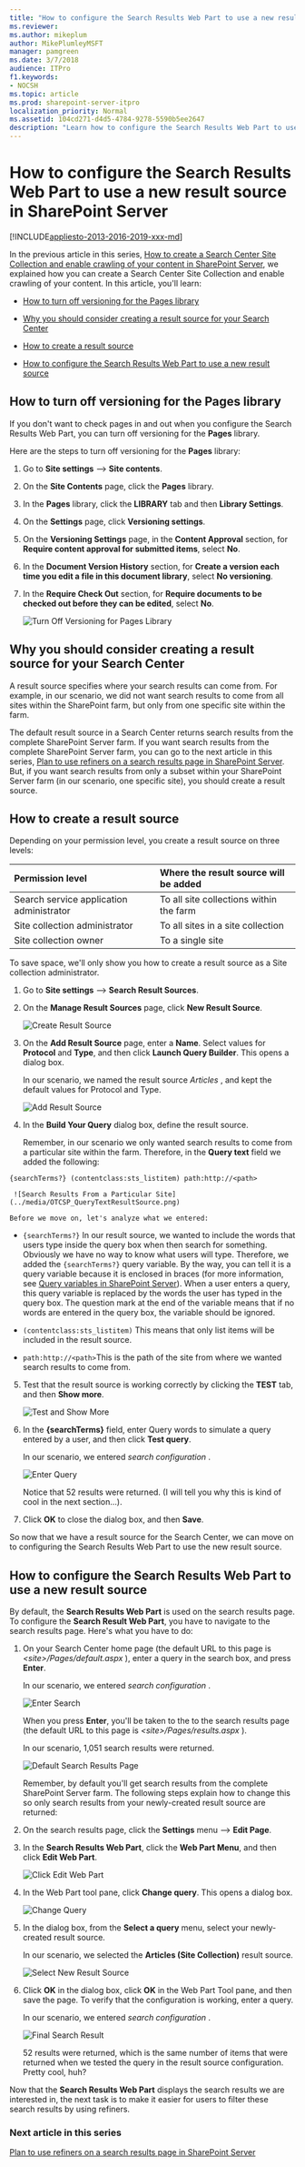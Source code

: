 ```yaml
---
title: "How to configure the Search Results Web Part to use a new result source in SharePoint Server"
ms.reviewer: 
ms.author: mikeplum
author: MikePlumleyMSFT
manager: pamgreen
ms.date: 3/7/2018
audience: ITPro
f1.keywords:
- NOCSH
ms.topic: article
ms.prod: sharepoint-server-itpro
localization_priority: Normal
ms.assetid: 104cd271-d4d5-4784-9278-5590b5ee2647
description: "Learn how to configure the Search Results Web Part to use a new result source in SharePoint Server."
---
```


# How to configure the Search Results Web Part to use a new result source in SharePoint Server

[!INCLUDE[appliesto-2013-2016-2019-xxx-md](../includes/appliesto-2013-2016-2019-xxx-md.md)]
  
In the previous article in this series, [How to create a Search Center Site Collection and enable crawling of your content in SharePoint Server](how-to-create-a-search-center-site-collection-and-enable-crawling-of-your-conten.md), we explained how you can create a Search Center Site Collection and enable crawling of your content. In this article, you'll learn:
  
- [How to turn off versioning for the Pages library](how-to-configure-the-search-results-web-part-to-use-a-new-result-source.md#BKMK_HowtoTurnOffVersioningforthePagesLibrary)
    
- [Why you should consider creating a result source for your Search Center](how-to-configure-the-search-results-web-part-to-use-a-new-result-source.md#BKMK_WhyYouShouldConsiderCreatingaResultSourceforYourSearchCenter)
    
- [How to create a result source](how-to-configure-the-search-results-web-part-to-use-a-new-result-source.md#BKMK_HowtoCreateaResultSource)
    
- [How to configure the Search Results Web Part to use a new result source](how-to-configure-the-search-results-web-part-to-use-a-new-result-source.md#BKMK_HowtoConfiguretheSearchResultsWebParttoUseaNewResultSource)
    
## How to turn off versioning for the Pages library
<a name="BKMK_HowtoTurnOffVersioningforthePagesLibrary"> </a>

If you don't want to check pages in and out when you configure the Search Results Web Part, you can turn off versioning for the **Pages** library. 
  
Here are the steps to turn off versioning for the **Pages** library: 
  
1. Go to **Site settings** --> **Site contents**. 
    
2. On the **Site Contents** page, click the **Pages** library. 
    
3. In the **Pages** library, click the **LIBRARY** tab and then **Library Settings**. 
    
4. On the **Settings** page, click **Versioning settings**. 
    
5. On the **Versioning Settings** page, in the **Content Approval** section, for **Require content approval for submitted items**, select **No**. 
    
6. In the **Document Version History** section, for **Create a version each time you edit a file in this document library**, select **No versioning**. 
    
7. In the **Require Check Out** section, for **Require documents to be checked out before they can be edited**, select **No**. 
    
     ![Turn Off Versioning for Pages Library](../media/OTCSP_TurnOffVersioning.png)
  
## Why you should consider creating a result source for your Search Center
<a name="BKMK_WhyYouShouldConsiderCreatingaResultSourceforYourSearchCenter"> </a>

A result source specifies where your search results can come from. For example, in our scenario, we did not want search results to come from all sites within the SharePoint farm, but only from one specific site within the farm.
  
The default result source in a Search Center returns search results from the complete SharePoint Server farm. If you want search results from the complete SharePoint Server farm, you can go to the next article in this series, [Plan to use refiners on a search results page in SharePoint Server](plan-to-use-refiners-on-a-search-results-page.md). But, if you want search results from only a subset within your SharePoint Server farm (in our scenario, one specific site), you should create a result source.
  
## How to create a result source
<a name="BKMK_HowtoCreateaResultSource"> </a>

Depending on your permission level, you create a result source on three levels:
  
|**Permission level**|**Where the result source will be added**|
|:-----|:-----|
|Search service application administrator  <br/> |To all site collections within the farm  <br/> |
|Site collection administrator  <br/> |To all sites in a site collection  <br/> |
|Site collection owner  <br/> |To a single site  <br/> |
   
To save space, we'll only show you how to create a result source as a Site collection administrator.
  
1. Go to **Site settings** --> **Search Result Sources**. 
    
2. On the **Manage Result Sources** page, click **New Result Source**. 
    
     ![Create Result Source](../media/OTCSP_NewResultSource.png)
  
3. On the **Add Result Source** page, enter a **Name**. Select values for **Protocol** and **Type**, and then click **Launch Query Builder**. This opens a dialog box. 
    
    In our scenario, we named the result source  *Articles*  , and kept the default values for Protocol and Type. 
    
     ![Add Result Source](../media/OTCSP_AddResultSource.png)
  
4. In the **Build Your Query** dialog box, define the result source. 
    
    Remember, in our scenario we only wanted search results to come from a particular site within the farm. Therefore, in the **Query text** field we added the following: 
    
  ```
  {searchTerms?} (contentclass:sts_listitem) path:http://<path>
  ```

     ![Search Results From a Particular Site](../media/OTCSP_QueryTextResultSource.png)
  
    Before we move on, let's analyze what we entered:
    
  -  `{searchTerms?}` In our result source, we wanted to include the words that users type inside the query box when then search for something. Obviously we have no way to know what users will type. Therefore, we added the  `{searchTerms?}` query variable. By the way, you can tell it is a query variable because it is enclosed in braces (for more information, see [Query variables in SharePoint Server](../technical-reference/query-variables.md)). When a user enters a query, this query variable is replaced by the words the user has typed in the query box. The question mark at the end of the variable means that if no words are entered in the query box, the variable should be ignored.
    
  -  `(contentclass:sts_listitem)` This means that only list items will be included in the result source. 
    
  -  `path:http://<path>`This is the path of the site from where we wanted search results to come from.
    
5. Test that the result source is working correctly by clicking the **TEST** tab, and then **Show more**. 
    
     ![Test and Show More](../media/OTCSP_TESTShowmore.png)
  
6. In the **{searchTerms}** field, enter Query words to simulate a query entered by a user, and then click **Test query**. 
    
    In our scenario, we entered  *search configuration*  . 
    
     ![Enter Query](../media/OTCSP_TestQuery.png)
  
    Notice that 52 results were returned. (I will tell you why this is kind of cool in the next section…).
    
7. Click **OK** to close the dialog box, and then **Save**. 
    
So now that we have a result source for the Search Center, we can move on to configuring the Search Results Web Part to use the new result source.
  
## How to configure the Search Results Web Part to use a new result source
<a name="BKMK_HowtoConfiguretheSearchResultsWebParttoUseaNewResultSource"> </a>

By default, the **Search Results Web Part** is used on the search results page. To configure the **Search Result Web Part**, you have to navigate to the search results page. Here's what you have to do: 
  
1. On your Search Center home page (the default URL to this page is  *\<site\>/Pages/default.aspx*  ), enter a query in the search box, and press **Enter**. 
    
    In our scenario, we entered  *search configuration*  . 
    
     ![Enter Search](../media/OTCSP_EnterSearch.png)
  
    When you press **Enter**, you'll be taken to the to the search results page (the default URL to this page is  *\<site\>/Pages/results.aspx*  ). 
    
    In our scenario, 1,051 search results were returned.
    
     ![Default Search Results Page](../media/OTCSP_DefaultSearchResult.png)
  
    Remember, by default you'll get search results from the complete SharePoint Server farm. The following steps explain how to change this so only search results from your newly-created result source are returned:
    
2. On the search results page, click the **Settings** menu --> **Edit Page**. 
    
3. In the **Search Results Web Part**, click the **Web Part Menu**, and then click **Edit Web Part**. 
    
     ![Click Edit Web Part](../media/OTCSP_EditWebPart2.png)
  
4. In the Web Part tool pane, click **Change query**. This opens a dialog box. 
    
     ![Change Query](../media/OTCSP_ChangeQuery.png)
  
5. In the dialog box, from the **Select a query** menu, select your newly-created result source. 
    
    In our scenario, we selected the **Articles (Site Collection)** result source. 
    
     ![Select New Result Source](../media/OTCSP_SelectNewResultSource.png)
  
6. Click **OK** in the dialog box, click **OK** in the Web Part Tool pane, and then save the page. To verify that the configuration is working, enter a query. 
    
    In our scenario, we entered  *search configuration*  . 
    
     ![Final Search Result](../media/OTCSP_FinalSearchResult.png)
  
    52 results were returned, which is the same number of items that were returned when we tested the query in the result source configuration. Pretty cool, huh?
    
Now that the **Search Results Web Part** displays the search results we are interested in, the next task is to make it easier for users to filter these search results by using refiners. 
  
### Next article in this series

[Plan to use refiners on a search results page in SharePoint Server](plan-to-use-refiners-on-a-search-results-page.md)
  

